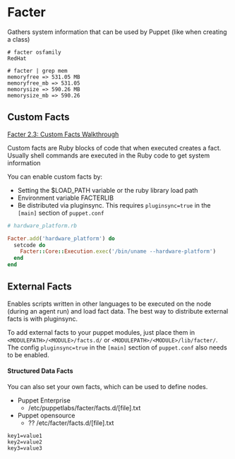 ﻿# Facter

Gathers system information that can be used by Puppet (like when creating a class)

```
# facter osfamily
RedHat
```

```
# facter | grep mem
memoryfree => 531.05 MB
memoryfree_mb => 531.05
memorysize => 590.26 MB
memorysize_mb => 590.26
```

## Custom Facts

[Facter 2.3: Custom Facts Walkthrough](https://docs.puppetlabs.com/facter/2.3/custom_facts.html)

Custom facts are Ruby blocks of code that when executed creates a fact. Usually shell commands are executed in the Ruby code to get system information

You can enable custom facts by: 
- Setting the $LOAD_PATH variable or the ruby library load path
- Environment variable FACTERLIB
- Be distributed via pluginsync. This requires `pluginsync=true` in the `[main]` section of `puppet.conf`


```ruby
# hardware_platform.rb

Facter.add('hardware_platform') do
  setcode do
    Facter::Core::Execution.exec('/bin/uname --hardware-platform')
  end
end
```

## External Facts

Enables scripts written in other languages to be executed on the node (during an agent run) and load fact data. The best way to distribute external facts is with pluginsync.

To add external facts to your puppet modules, just place them in `<MODULEPATH>/<MODULE>/facts.d/` or `<MODULEPATH>/<MODULE>/lib/facter/`. The config  `pluginsync=true` in the `[main]` section of `puppet.conf` also needs to be enabled. 

#### Structured Data Facts

You can also set your own facts, which can be used to define nodes.

- Puppet Enterprise
    - /etc/puppetlabs/facter/facts.d/[file].txt
- Puppet opensource
    - ?? /etc/facter/facts.d/[file].txt

```
key1=value1
key2=value2
key3=value3
```
